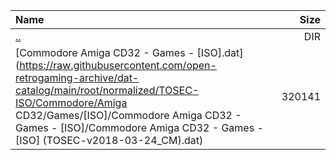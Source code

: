 |Name|Size|
|:---|---:|
|[..](../index.html)|DIR|
|[Commodore Amiga CD32 - Games - [ISO].dat](https://raw.githubusercontent.com/open-retrogaming-archive/dat-catalog/main/root/normalized/TOSEC-ISO/Commodore/Amiga CD32/Games/[ISO]/Commodore Amiga CD32 - Games - [ISO]/Commodore Amiga CD32 - Games - [ISO] (TOSEC-v2018-03-24_CM).dat)|320141|
